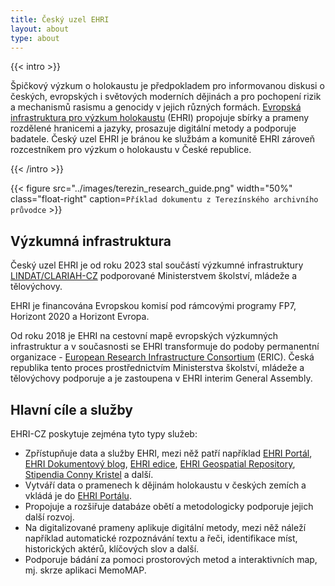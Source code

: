 ```yaml
---
title: Český uzel EHRI
layout: about
type: about
---
```



{{< intro >}}

Špičkový výzkum o holokaustu je předpokladem pro informovanou diskusi o českých, evropských i světových moderních dějinách a pro pochopení rizik a mechanismů rasismu a genocidy v jejich různých formách. [Evropská infrastruktura pro výzkum holokaustu](https://www.ehri-project.eu/) (EHRI) propojuje sbírky a prameny rozdělené hranicemi a jazyky, prosazuje digitální metody a podporuje badatele. Český uzel EHRI je bránou ke službám a komunitě EHRI zároveň rozcestníkem pro výzkum o holokaustu v České republice.

{{< /intro >}}

{{< figure src="../images/terezin_research_guide.png" width="50%" class="float-right" caption=`Příklad dokumentu z Terezínského archivního průvodce` >}}


## Výzkumná infrastruktura


Český uzel EHRI je od roku 2023 stal součástí výzkumné infrastruktury [LINDAT/CLARIAH-CZ](https://www.lindat.cz/) podporované Ministerstvem školství, mládeže a tělovýchovy. 

EHRI je financována Evropskou komisí pod rámcovými programy FP7, Horizont 2020 a Horizont Evropa.

<!-- FIXME: utváření ERICu -->
Od roku 2018 je EHRI na cestovní mapě evropských výzkumných infrastruktur a v současnosti se EHRI transformuje do podoby permanentní organizace - [European Research Infrastructure Consortium](https://research-and-innovation.ec.europa.eu/strategy/strategy-2020-2024/our-digital-future/european-research-infrastructures/eric_en) (ERIC). Česká republika tento proces prostřednictvím Ministerstva školství, mládeže a tělovýchovy podporuje a je zastoupena v EHRI interim General Assembly.

## Hlavní cíle a služby

EHRI-CZ poskytuje zejména tyto typy služeb:

- Zpřístupňuje data a služby EHRI, mezi něž patří například [EHRI Portál](https://portal.ehri-project.eu/), [EHRI Dokumentový blog](https://blog.ehri-project.eu), [EHRI edice](https://www.ehri-project.eu/ehri-online-editions), [EHRI Geospatial Repository](https://geodata.ehri-project.eu/), [Stipendia Conny Kristel](https://www.ehri-project.eu/Conny-Kristel-Fellowships_2023) a další.
- Vytváří data o pramenech k dějinám holokaustu v českých zemích a vkládá je do [EHRI Portálu](https://portal.ehri-project.eu/).
- Propojuje a rozšiřuje databáze obětí a metodologicky podporuje jejich další rozvoj.
- Na digitalizované prameny aplikuje digitální metody, mezi něž náleží například automatické rozpoznávání textu a řeči, identifikace míst, historických aktérů, klíčových slov a další.
- Podporuje bádání za pomoci prostorových metod a interaktivních map, mj. skrze aplikaci MemoMAP.

<!--
EHRI-CZ bude usilovat o zajištění dlouhodobé udržitelnosti výzkumu holocaustu v rámci České republiky i mimo ni prostřednictvím:

* zastupování českých institucí, které obsahují materiály související se studiemi holokaustu, za účelem vytvoření silného výzkumného konsorcia;
* propojení zdrojů prostřednictvím nejmodernější digitální infrastruktury;
* vývoje inovativních nástrojů digitálního výzkumu;
* nabídky stipendií a vzdělávacích příležitostí pro badatele, archiváře a odborníky v oblasti památkové péče.

Dopad EHRI je primárně vědecký, nicméně infrastruktura také podporuje širší sociální a politickou agendu. Nedávný vzestup ntisemitismu, xenofobie a agresivního nacionalismu v Evropě i mimo ni dokazuje, že výzkum holocaustu není nikdy čistě akademickým zájmem, ale předpokladem otevřených a nediskriminačních společností v Evropě i mimo ni.
-->
<!--
TODO: remove contact info
-->
